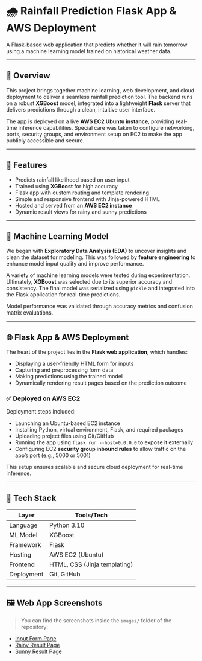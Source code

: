# 🌧️ Rainfall Prediction Flask App & AWS Deployment

A Flask-based web application that predicts whether it will rain tomorrow using a machine learning model trained on historical weather data.

---

## 📌 Overview

This project brings together machine learning, web development, and cloud deployment to deliver a seamless rainfall prediction tool. The backend runs on a robust **XGBoost** model, integrated into a lightweight **Flask** server that delivers predictions through a clean, intuitive user interface.

The app is deployed on a live **AWS EC2 Ubuntu instance**, providing real-time inference capabilities. Special care was taken to configure networking, ports, security groups, and environment setup on EC2 to make the app publicly accessible and secure.

---

## 🚀 Features

- Predicts rainfall likelihood based on user input  
- Trained using **XGBoost** for high accuracy  
- Flask app with custom routing and template rendering  
- Simple and responsive frontend with Jinja-powered HTML  
- Hosted and served from an **AWS EC2 instance**  
- Dynamic result views for rainy and sunny predictions  

---

## 🧠 Machine Learning Model

We began with **Exploratory Data Analysis (EDA)** to uncover insights and clean the dataset for modeling. This was followed by **feature engineering** to enhance model input quality and improve performance.

A variety of machine learning models were tested during experimentation. Ultimately, **XGBoost** was selected due to its superior accuracy and consistency. The final model was serialized using `pickle` and integrated into the Flask application for real-time predictions.

Model performance was validated through accuracy metrics and confusion matrix evaluations.

---

## 🌐 Flask App & AWS Deployment

The heart of the project lies in the **Flask web application**, which handles:

- Displaying a user-friendly HTML form for inputs  
- Capturing and preprocessing form data  
- Making predictions using the trained model  
- Dynamically rendering result pages based on the prediction outcome  

### ✅ Deployed on AWS EC2

Deployment steps included:

- Launching an Ubuntu-based EC2 instance  
- Installing Python, virtual environment, Flask, and required packages  
- Uploading project files using Git/GitHub  
- Running the app using `flask run --host=0.0.0.0` to expose it externally  
- Configuring EC2 **security group inbound rules** to allow traffic on the app’s port (e.g., 5000 or 5001)  

This setup ensures scalable and secure cloud deployment for real-time inference.

---

## 🧰 Tech Stack

| Layer       | Tools/Tech                          |
|-------------|-------------------------------------|
| Language     | Python 3.10                         |
| ML Model     | XGBoost                             |
| Framework    | Flask                               |
| Hosting      | AWS EC2 (Ubuntu)                    |
| Frontend     | HTML, CSS (Jinja templating)        |
| Deployment   | Git, GitHub                         |

---

## 🖼️ Web App Screenshots

> You can find the screenshots inside the `images/` folder of the repository:

- [Input Form Page](images/index.png)  
- [Rainy Result Page](images/rain.png)  
- [Sunny Result Page](images/no_rain.png)  

